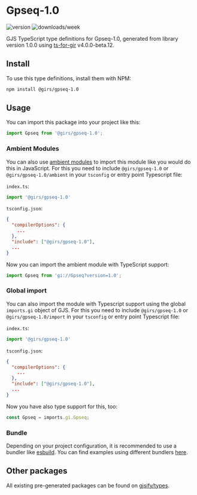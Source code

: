 
# Gpseq-1.0

![version](https://img.shields.io/npm/v/@girs/gpseq-1.0)
![downloads/week](https://img.shields.io/npm/dw/@girs/gpseq-1.0)


GJS TypeScript type definitions for Gpseq-1.0, generated from library version 1.0.0 using [ts-for-gir](https://github.com/gjsify/ts-for-gir) v4.0.0-beta.12.


## Install

To use this type definitions, install them with NPM:
```bash
npm install @girs/gpseq-1.0
```

## Usage

You can import this package into your project like this:
```ts
import Gpseq from '@girs/gpseq-1.0';
```

### Ambient Modules

You can also use [ambient modules](https://github.com/gjsify/ts-for-gir/tree/main/packages/cli#ambient-modules) to import this module like you would do this in JavaScript.
For this you need to include `@girs/gpseq-1.0` or `@girs/gpseq-1.0/ambient` in your `tsconfig` or entry point Typescript file:

`index.ts`:
```ts
import '@girs/gpseq-1.0'
```

`tsconfig.json`:
```json
{
  "compilerOptions": {
    ...
  },
  "include": ["@girs/gpseq-1.0"],
  ...
}
```

Now you can import the ambient module with TypeScript support: 

```ts
import Gpseq from 'gi://Gpseq?version=1.0';
```

### Global import

You can also import the module with Typescript support using the global `imports.gi` object of GJS.
For this you need to include `@girs/gpseq-1.0` or `@girs/gpseq-1.0/import` in your `tsconfig` or entry point Typescript file:

`index.ts`:
```ts
import '@girs/gpseq-1.0'
```

`tsconfig.json`:
```json
{
  "compilerOptions": {
    ...
  },
  "include": ["@girs/gpseq-1.0"],
  ...
}
```

Now you have also type support for this, too:

```ts
const Gpseq = imports.gi.Gpseq;
```

### Bundle

Depending on your project configuration, it is recommended to use a bundler like [esbuild](https://esbuild.github.io/). You can find examples using different bundlers [here](https://github.com/gjsify/ts-for-gir/tree/main/examples).

## Other packages

All existing pre-generated packages can be found on [gjsify/types](https://github.com/gjsify/types).

